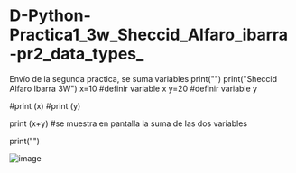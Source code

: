 # D-Python-Practica1_3w_Sheccid_Alfaro_ibarra-pr2_data_types_
Envío de la segunda practica, se suma variables 
print("")
print("Sheccid Alfaro Ibarra 3W")
x=10 #definir variable x
y=20 #definir variable y

#print (x)
#print (y)

print (x+y) #se muestra en  pantalla la suma de las dos variables

print("")

![image](https://github.com/user-attachments/assets/8f435774-3dfc-47d7-8aeb-45bc8f38c5f3)
